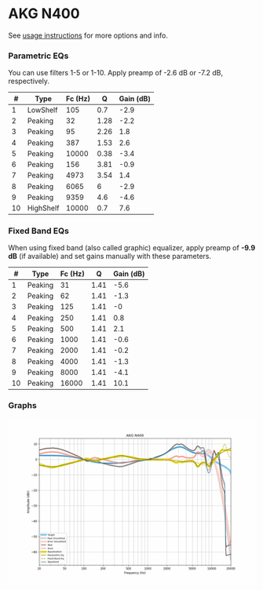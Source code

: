 # AKG N400
See [usage instructions](https://github.com/jaakkopasanen/AutoEq#usage) for more options and info.

### Parametric EQs
You can use filters 1-5 or 1-10. Apply preamp of -2.6 dB or -7.2 dB, respectively.

|   # | Type      |   Fc (Hz) |    Q |   Gain (dB) |
|-----|-----------|-----------|------|-------------|
|   1 | LowShelf  |       105 | 0.7  |        -2.9 |
|   2 | Peaking   |        32 | 1.28 |        -2.2 |
|   3 | Peaking   |        95 | 2.26 |         1.8 |
|   4 | Peaking   |       387 | 1.53 |         2.6 |
|   5 | Peaking   |     10000 | 0.38 |        -3.4 |
|   6 | Peaking   |       156 | 3.81 |        -0.9 |
|   7 | Peaking   |      4973 | 3.54 |         1.4 |
|   8 | Peaking   |      6065 | 6    |        -2.9 |
|   9 | Peaking   |      9359 | 4.6  |        -4.6 |
|  10 | HighShelf |     10000 | 0.7  |         7.6 |

### Fixed Band EQs
When using fixed band (also called graphic) equalizer, apply preamp of **-9.9 dB** (if available) and set gains manually with these parameters.

|   # | Type    |   Fc (Hz) |    Q |   Gain (dB) |
|-----|---------|-----------|------|-------------|
|   1 | Peaking |        31 | 1.41 |        -5.6 |
|   2 | Peaking |        62 | 1.41 |        -1.3 |
|   3 | Peaking |       125 | 1.41 |        -0   |
|   4 | Peaking |       250 | 1.41 |         0.8 |
|   5 | Peaking |       500 | 1.41 |         2.1 |
|   6 | Peaking |      1000 | 1.41 |        -0.6 |
|   7 | Peaking |      2000 | 1.41 |        -0.2 |
|   8 | Peaking |      4000 | 1.41 |        -1.3 |
|   9 | Peaking |      8000 | 1.41 |        -4.1 |
|  10 | Peaking |     16000 | 1.41 |        10.1 |

### Graphs
![](./AKG%20N400.png)
